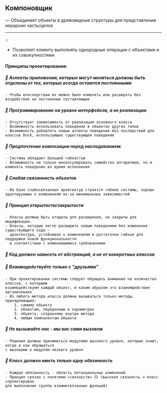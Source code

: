 ## Компоновщик

— Объединяет объекты в древовидные структуры для представления иерархии часть/целое

___
🎶
-  Позволяет клиенту выполнять однородные операции с объектами и их совокупностями

#### Принципы проектирования:
##### 📍 Аспекты приложения, которые могут меняться должны быть отделены от тех, которые всегда остаются постоянными
    - Чтобы впоследствии их можно было изменять или расширять без воздействия на постоянные составляющие

##### 📍 Программирование на уровне интерфейсов, а не реализации
    - Отсутствует заивисимость от реализации основного класса
    - Возможность использовать поведение в объектах других типов
    - Возможность добавлять новые аспекты поведения без последствий для классов Duck, использующих существующее поведение

##### 📍 Предпочтение композиции перед наследованием:
    - Система обладает большей гибкостью
    - Возможность не только инкапсулировать семейства алгоритмов, но и изменять поведение во время исполнения

##### 📍 Слабая связанность объектов

    - На базе слабосвязанных архитектур строятся гибкие системы, хорошо адаптируемые к изменениям из-за минимальных зависимостей


##### 📍 Принцип открытости/закрытости

    - Классы должны быть открыты для расширения, но закрыты для модификации.
    - Классы, которые легко расширить новым поведением без изменения существующего кода —
      архитектура, устойчивая к изменениям и достаточно гибкая для поддержки новой функциональности
      в соответствии с изменившимися требованиями

##### 📍 Код должен зависеть от абстракций, а не от конкретных классов

##### 📍 Взаимодействуйте только с "друзьями"
    - При проектировании системы следует обращать внимание на количество классов, с которыми 
    взаимодействуем каждый объект, и каким образом это взаиомдействие организовано
    - Из любого метода класса должны вызываться только методы, принадлежащие:
        1. самому объекту
        2. объектам, переданным в параметрах
        3. объекту, созданному внутри метода
        4. любым компонентам объекта

##### 📍 Не вызывайте нас - мы вас сами вызовем
    - Решения должны приниматься модулями высокого уровня, которые знают, когда и как обращаться
    с вызовами к модулям низкого уровня

##### 📍 Класс должен иметь только одну обязанность
    - Каждая обязанность - область потенциальных изменений
    - Принцип связан с понятием «связности» 🙃 (высокая связность = класс спроектирован
    для выполнения группы взаимосвязанных функций)


   


     